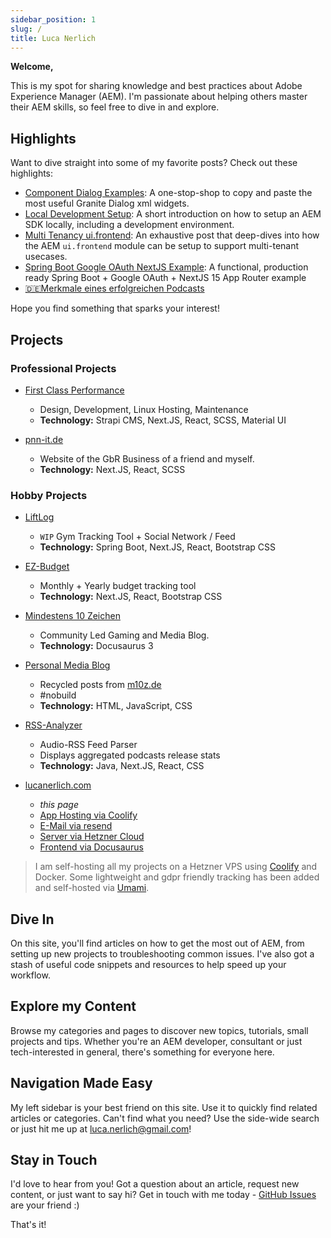 ```yaml
---
sidebar_position: 1
slug: /
title: Luca Nerlich
---
```


<div class="alert alert--success">
<div><strong>Welcome,</strong></div>
<p>This is my spot for sharing knowledge and best practices about Adobe Experience Manager (AEM). I'm passionate about helping others master their AEM skills, so feel free to dive in and explore.</p>
</div>

**Highlights**
---------

Want to dive straight into some of my favorite posts? Check out these highlights:

* [Component Dialog Examples](./aem/component-dialogs.mdx): A one-stop-shop to copy and paste the most useful Granite
  Dialog xml widgets.
* [Local Development Setup](./aem/aem-dev-setup.md): A short introduction on how to setup an AEM SDK locally, including
  a development environment.
* [Multi Tenancy ui.frontend](./aem/ui/multi-tenancy-support-ui-frontend.mdx): An exhaustive post that deep-dives into
  how the AEM `ui.frontend` module can be setup to support multi-tenant usecases.
* [Spring Boot Google OAuth NextJS Example](https://github.com/LucaNerlich/spring-boot-google-oauth-nextjs-example): A
  functional, production ready Spring Boot + Google OAuth + NextJS 15 App Router example
* [🇩🇪Merkmale eines erfolgreichen Podcasts](https://m10z.de/merkmale-eines-erfolgreichen-podcasts)

Hope you find something that sparks your interest!


**Projects**
-----------

### Professional Projects

* [First Class Performance](https://first-class-performance.com/)
    - Design, Development, Linux Hosting, Maintenance
    - **Technology:** Strapi CMS, Next.JS, React, SCSS, Material UI

* [pnn-it.de](https://pnn-it.de/)
    - Website of the GbR Business of a friend and myself.
    - **Technology:** Next.JS, React, SCSS

### Hobby Projects

* [LiftLog](https://liftlog.fitness)
    - `WIP` Gym Tracking Tool + Social Network / Feed
    - **Technology:** Spring Boot, Next.JS, React, Bootstrap CSS

* [EZ-Budget](https://ez-budget.lucanerlich.com)
    - Monthly + Yearly budget tracking tool
    - **Technology:** Next.JS, React, Bootstrap CSS

* [Mindestens 10 Zeichen](https://m10z.de)
    - Community Led Gaming and Media Blog.
    - **Technology:** Docusaurus 3

* [Personal Media Blog](https://gaming.lucanerlich.com)
    - Recycled posts from [m10z.de](https://m10z.de)
    - #nobuild
    - **Technology:** HTML, JavaScript, CSS

* [RSS-Analyzer](https://rssanalyzer.org)
    - Audio-RSS Feed Parser
    - Displays aggregated podcasts release stats
  - **Technology:** Java, Next.JS, React, CSS

* [lucanerlich.com](https://lucanerlich.com)
    - *this page*
    - [App Hosting via Coolify](https://coolify.io)
    - [E-Mail via resend](https://resend.com)
    - [Server via Hetzner Cloud](https://www.hetzner.com/de/cloud)
    - [Frontend via Docusaurus](https://docusaurus.io)

> I am self-hosting all my projects on a Hetzner VPS using [Coolify](https://coolify.io/) and Docker.
> Some lightweight and gdpr friendly tracking has been added and self-hosted via [Umami](https://umami.is/).

**Dive In**
---------

On this site, you'll find articles on how to get the most out of AEM, from setting up new projects to troubleshooting
common issues. I've also got a stash of useful code snippets and resources to help speed up your workflow.

**Explore my Content**
--------------------

Browse my categories and pages to discover new topics, tutorials, small projects and tips. Whether you're an AEM
developer, consultant or just tech-interested in general, there's something for everyone here.

**Navigation Made Easy**
------------------------

My left sidebar is your best friend on this site. Use it to quickly find related articles or categories. Can't find what
you need? Use the side-wide search or just hit me up at [luca.nerlich@gmail.com](mailto:luca.nerlich@gmail.com)!

**Stay in Touch**
--------------

I'd love to hear from you! Got a question about an article, request new content, or just want to say hi? Get in touch
with me today - [GitHub Issues](https://github.com/LucaNerlich/lucanerlich.com/issues) are your friend :)

That's it!
